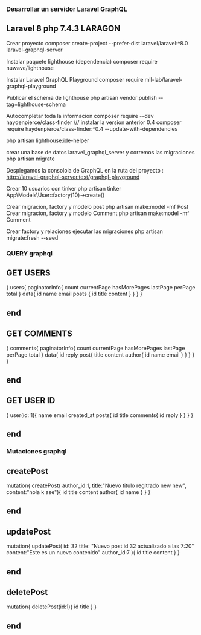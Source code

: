 ### Desarrollar un servidor Laravel GraphQL 
## Laravel 8  php 7.4.3 LARAGON

Crear proyecto
composer create-project --prefer-dist laravel/laravel:^8.0  laravel-graphql-server

Instalar paquete lighthouse (dependencia)
composer require nuwave/lighthouse

Instalar Laravel GraphQL Playground
composer require mll-lab/laravel-graphql-playground

Publicar el schema de lighthouse
php artisan vendor:publish --tag=lighthouse-schema

Autocompletar toda la informacion
composer require --dev haydenpierce/class-finder /// instalar la version anterior 0.4
composer require haydenpierce/class-finder:^0.4 --update-with-dependencies

php artisan lighthouse:ide-helper

crear una base de datos laravel_graphql_server y corremos las migraciones
php artisan migrate

Desplegamos la consolola de GraphQL en la ruta del proyecto :
http://laravel-graphql-server.test/graphql-playground

Crear 10 usuarios con tinker
php artisan tinker 
App\Models\User::factory(10)->create()

Crear migracion, factory y modelo post
php artisan make:model -mf Post
Crear migracion, factory y modelo Comment
php artisan make:model -mf Comment

Crear factory y relaciones ejecutar las migraciones
php artisan migrate:fresh --seed


### QUERY graphql

## GET USERS 
{
  users{
    paginatorInfo{
      count
      currentPage
      hasMorePages
      lastPage
      perPage
      total
    }
    data{
      id
      name
      email
      posts {
        id
        title
        content
      }
    }
  }
}
## end 

## GET COMMENTS

{
  comments{
    paginatorInfo{
      count
      currentPage
      hasMorePages
      lastPage
      perPage
      total
    }
    data{
      id
      reply
      post{
        title
        content
        author{
          id
          name
          email
        }
      }
    }
  }
}
## end

## GET USER ID 

 {
  user(id: 1){
    name
    email
    created_at
    posts{
      id
      title
      comments{
        id
        reply
      }
    }
  }
}
## end 

### Mutaciones graphql 

## createPost
mutation{
  createPost(
    author_id:1,
    title:"Nuevo titulo regitrado new new",
    content:"hola k ase"){
    id
    title
    content
    author{
      id
      name
    }
  }
}
## end 

## updatePost 

mutation{
  updatePost(
    id: 32
    title: "Nuevo post id 32 actualizado a las 7:20"
    content:"Este es un nuevo contenido"
    author_id:7
  ){
    id
    title
    content
  }
}
## end 

## deletePost 

mutation{
  deletePost(id:1){
    id
		title
  }
}
## end 